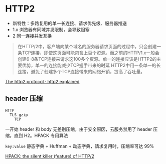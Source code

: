 # HTTP2

* 新特性：多路复用的单一长连接、请求优先级、服务器推送
* 1.x 浏览器有同域并发限制，会导致阻塞
* 2 同一连接并发互换
> 在HTTP/2中，客户端向某个域名的服务器请求页面的过程中，只会创建一条TCP连接，即使这页面可能包含上百个资源。而之前的HTTP/1.x一般会创建6-8条TCP连接来请求这100多个资源。单一的连接应该是HTTP2的主要优势，单一的连接能减少TCP握手带来的时延
> HTTP2中用一条单一的长连接，避免了创建多个TCP连接带来的网络开销，提高了吞吐量。

[The http2 protocol · http2 explained](https://http2-explained.haxx.se/content/en/part6.html)


## header 压缩
```
HTTP
  TLS gzip
    TCP
```

一开始 header 和 body 无差别压缩，由于安全原因，云服务禁用了 header 压缩，直到 H2。HPACK 专用算法

`key:value`
静态字典 + Huffman +  动态字典，请求复用时，压缩率可达 99%

[HPACK: the silent killer (feature) of HTTP/2](https://blog.cloudflare.com/hpack-the-silent-killer-feature-of-http-2/)

